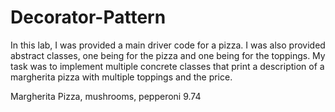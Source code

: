 # Decorator-Pattern
In this lab, I was provided a main driver code for a pizza. I was also provided abstract classes, one being for the pizza and one being for the toppings. My task was to implement multiple concrete classes that print a description of a margherita pizza with multiple toppings and the price.

Margherita Pizza, mushrooms, pepperoni
9.74

